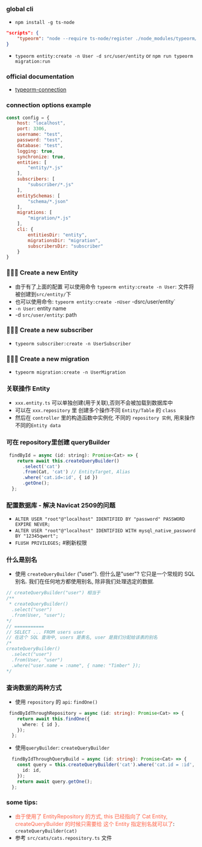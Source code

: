 ### global cli
- `npm install -g ts-node`

```json
"scripts": {
    "typeorm": "node --require ts-node/register ./node_modules/typeorm/cli.js"    
}
```

- `typeorm entity:create -n User -d src/user/entity` or `npm run typeorm migration:run`

### official documentation
- [typeorm-connection](https://github.com/typeorm/typeorm/blob/master/docs/connection-options.md)

### connection options example
```js
const config = {
    host: "localhost",
    port: 3306,
    username: "test",
    password: "test",
    database: "test",
    logging: true,
    synchronize: true,
    entities: [
        "entity/*.js"
    ],
    subscribers: [
        "subscriber/*.js"
    ],
    entitySchemas: [
        "schema/*.json"
    ],
    migrations: [
        "migration/*.js"
    ],
    cli: {
        entitiesDir: "entity",
        migrationsDir: "migration",
        subscribersDir: "subscriber"
    }
}
```
### 🚀🚀🚀 Create a new Entity
- 由于有了上面的配置 可以使用命令 `typeorm entity:create -n User`: 文件将被创建到`src/entity/`下
- 也可以使用命令:  `typeorm entity:create -nUser` -dsrc/user/entity`
-  `-n User`: entity name 
- -d `src/user/entity`: path

### 🚀🚀🚀 Create a new subscriber
- `typeorm subscriber:create -n UserSubscriber`

### 🚀🚀🚀 Create a new migration
- `typeorm migration:create -n UserMigration`


### 关联操作 Entity
- `xxx.entity.ts` 可以单独创建(用于关联),否则不会被加载到数据库中
- 可以在 `xxx.repository` 里 创建多个操作不同 `Entity/Table` 的 `class`
- 然后在 `controller` 里的构造函数中实例化 不同的 `repository 实例`, 用来操作不同的`Entity data`

### 可在 repository里创建 queryBuilder
```js
 findById = async (id: string): Promise<Cat> => {
    return await this.createQueryBuilder()
      .select('cat')
      .from(Cat, 'cat') // EntityTarget, Alias
      .where('cat.id=:id', { id })
      .getOne();
  };
```

### 配置数据库 - 解决 Navicat 2509的问题
- `ALTER USER "root"@"localhost" IDENTIFIED BY "password" PASSWORD EXPIRE NEVER;`
- `ALTER USER "root"@"localhost" IDENTIFIED WITH mysql_native_password BY "12345qwert";`
- `FLUSH PRIVILEGES;` #刷新权限


### 什么是别名
- 使用 `createQueryBuilder` ("user"). 但什么是"user"?  它只是一个常规的 SQL 别名. 我们在任何地方都使用别名, 除非我们处理选定的数据.
```ts
// createQueryBuilder("user") 相当于
/**
 * createQueryBuilder()
  .select("user")
  .from(User, "user");
*/
// ===========
// SELECT ... FROM users user
// 在这个 SQL 查询中, users 是表名, user 是我们分配给该表的别名
/*
createQueryBuilder()
  .select("user")
  .from(User, "user")
  .where("user.name = :name", { name: "Timber" });
*/
```

### 查询数据的两种方式
- 使用 `repository` 的 `api`: `findOne()`
```ts
 findByIdThroughRepository = async (id: string): Promise<Cat> => {
    return await this.findOne({
      where: { id },
    });
  };
```
- 使用`queryBuilder`: `createQueryBuilder`
```ts
  findByIdThroughQueryBuild = async (id: string): Promise<Cat> => {
    const query = this.createQueryBuilder('cat').where('cat.id = :id', {
      id: id,
    });
    return await query.getOne();
  };
```

### some tips:
- <font color="tomato">由于使用了 EntityRepository 的方式, this 已经指向了 Cat Entity, createQueryBuilder 的时候只需要给 这个 Entity 指定别名就可以了</font>: `createQueryBuilder(cat)`
- 参考 `src/cats/cats.repository.ts` 文件